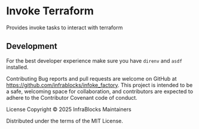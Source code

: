 # Invoke Terraform

Provides invoke tasks to interact with terraform

## Development

For the best developer experience make sure you have `direnv` and `asdf` installed.

Contributing
Bug reports and pull requests are welcome on GitHub at https://github.com/infrablocks/infoke_factory.
This project is intended to be a safe, welcoming space for collaboration, and contributors are expected to adhere to the
Contributor Covenant code of conduct.

License
Copyright © 2025 InfraBlocks Maintainers

Distributed under the terms of the MIT License.